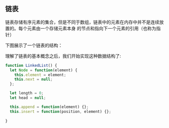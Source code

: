 ## 链表

链表存储有序元素的集合，但是不同于数组，链表中的元素在内存中并不是连续放置的。每个元素由一个存储元素本身
的节点和指向下一个元素的引用（也称为指针）

下图展示了一个链表的结构：

理解了链表的基本概念之后，我们开始实现这种数据结构了:

```js
function LinkedList() {
  let Node = function(element) {
    this.element = element;
    this.next = null;
  };

  let length = 0;
  let head = null;

  this.append = function(element) {};
  this.insert = function(position, element) {};
  
}
```
